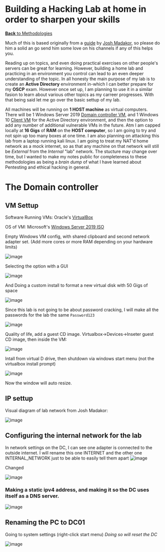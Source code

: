 # Building a Hacking Lab at home in order to sharpen your skills
[**Back** to Methodologies](/Methodology#methodologies)

Much of this is based originally from a [guide](https://www.youtube.com/watch?v=MHsI8hJmggI) by [Josh Madakor](https://www.youtube.com/c/JoshMadakor), so please do him a solid an go send him some love on his channels if any of this helps you. 

Reading up on topics, and even doing practical exercises on other people's servers can be great for learning. However, building a home lab and practicing in an environment you control can lead to an even deeper understanding of the topic. In all honesty the main purpose of my lab is to create an **Active Directory** environment in-which I can better prepare for my **OSCP** exam. However once set up, I am planning to use it in a similar fasion to learn about various other topics as my carreer progresses. With that being said let me go over the basic settup of my lab.

All machines will be running on **1 HOST machine** as virtual computers. There will be 1 Windows Server 2019 [Domain controller VM](#the-domain-controller), and 1 Windows 10 [Client VM](#the-client) for the Active Directory environment, and then the option to add any number of additional vulnerable VMs in the future. Atm I am capped locally at **16 Gigs** of **RAM** on the **HOST computer**, so I am going to try and not spin up too many boxes at one time. I am also planning on attacking this lab from a laptop running kali linux. I am going to treat my NAT'd home network as a mock internet, so as that any machine on that network will still be *External* from the *Internal* "lab" network. The stucture may change over time, but I wanted to make my notes public for completeness to these methodologies as being a *brain dump* of what I have learned about Pentesting and ethical hacking in general.

# The Domain controller

## VM Settup

Software Running VMs: Oracle's [VirtualBox](https://www.virtualbox.org/)

OS of VM: Microsoft's [Windows Server 2019 ISO](https://www.microsoft.com/en-us/evalcenter/evaluate-windows-server-2019)

Empty Windows VM config, with shared clipboard and second network adapter set. (Add more cores or more RAM depending on your hardware limits)

![image](https://user-images.githubusercontent.com/83407557/172644562-b00ff0e9-7172-4781-923f-e612d6f6180d.png)

Selecting the option with a GUI

![image](https://user-images.githubusercontent.com/83407557/172645020-c86acadf-d99c-4b50-ab3b-0bfa66500679.png)

And Doing a custom install to format a new virtual disk with 50 Gigs of space

![image](https://user-images.githubusercontent.com/83407557/172645168-6d96956c-83e4-4700-a731-228f44af8bd0.png)

Since this lab is not going to be about password cracking, I will make all the passwords for the lab the same `Password123` 

![image](https://user-images.githubusercontent.com/83407557/172647498-ffef87f1-ca0b-4572-8dd4-23e2ad77f11e.png)

Quality of life, add a guest CD image. Virtualbox->Devices->Inseter guest CD image, then inside the VM:

![image](https://user-images.githubusercontent.com/83407557/172648832-6aa3f122-0b56-4b5d-8258-f43db1ae5a0b.png)

Intall from virtual D drive, then shutdown via windows start menu (not the virtualbox install prompt)

![image](https://user-images.githubusercontent.com/83407557/172649190-6a7ff43e-171a-4ba6-966c-5103517bb2f5.png)

Now the window will auto resize.

## IP settup

Visual diagram of lab network from Josh Madakor:

![image](https://user-images.githubusercontent.com/83407557/172651021-a986e902-0976-45a5-aa41-2ec4d80b1db5.png)


## Configuring the internal network for the lab

In network settings on the DC, I can see one adapter is connected to the outside internet. I will rename this one INTERNET and the other one INTERNAL_NETWORK just to be able to easily tell them apart
![image](https://user-images.githubusercontent.com/83407557/173960880-74e3036f-b21b-428c-83ae-ad841737ef78.png)

Changed

![image](https://user-images.githubusercontent.com/83407557/173961062-66bcf56d-82ee-4f8a-ac4a-1ab2e045e54c.png)

### Making a static ipv4 address, and making it so the DC uses itself as a DNS server.

![image](https://user-images.githubusercontent.com/83407557/173961457-79299b83-458b-49e6-a066-93a3691da3f0.png)

## Renaming the PC to DC01

Going to system settings (right-click start menu) *Doing so will reset the DC*

![image](https://user-images.githubusercontent.com/83407557/173961673-f72b462b-e851-4c6b-bb16-017fa33caa5d.png)





